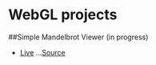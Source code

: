 # WebGL projects
##Simple Mandelbrot Viewer (in progress)
- [Live](https://carlbateman.github.io/WebGL/projects/Mandelbrot/Mandelbrot.html)
...[Source](https://github.com/CarlBateman/WebGL/tree/master/projects/Mandelbrot)
